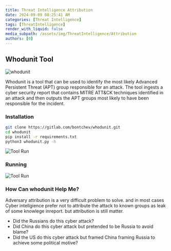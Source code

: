 ```yaml
---
title: Threat Intelligence Attribution
date: 2024-09-09 08:25:41 AM
categories: [Threat Intelligence]
tags: [ThreatIntelligence] 
render_with_liquid: false
media_subpath: /assets/img/ThreatIntelligence/Attribution
authors: [0]
---
```


## Whodunit Tool

![whodunit](whodunt.jpg)

Whodunit is a tool that can be used to identify the most likely Advanced Persistent Threat (APT) group responsible for an attack. The tool ingests a cyber security report that contains MITRE ATT&CK techniques identified in an attack and then outputs the APT groups most likely to have been responsible for the incident.

### Installation 
```bash
git clone https://gitlab.com/bontchev/whodunit.git
cd whodunit
pip install -r requirements.txt
python3 whodunit.py -h
```
![Tool Run](run.jpg)

### Running

![Tool Run](running-whodunit-tool.jpg)

### How Can whodunit Help Me?
Adversary attribution is a very difficult problem to solve. and in most cases Cyber intellgience prefer not to attribute the attack to known groups as leak of some knowlege inreport. but attribution is still matter. 

- Did the Russians do this cyber attack?
- Did China do this cyber attack but pretended to be Russia to avoid blame?
- Did the US do this cyber attack but framed China framing Russia to achieve some political motive?